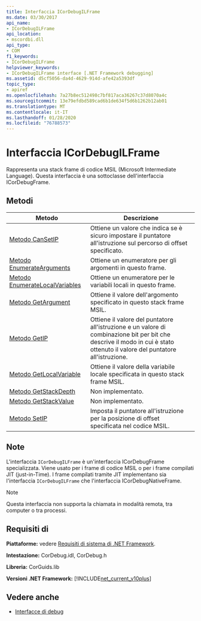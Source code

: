 ```yaml
---
title: Interfaccia ICorDebugILFrame
ms.date: 03/30/2017
api_name:
- ICorDebugILFrame
api_location:
- mscordbi.dll
api_type:
- COM
f1_keywords:
- ICorDebugILFrame
helpviewer_keywords:
- ICorDebugILFrame interface [.NET Framework debugging]
ms.assetid: d5cf5056-da4d-4629-914d-afe42a5393df
topic_type:
- apiref
ms.openlocfilehash: 7a27b8ec512498c7bf817aca36267c37d8070a4c
ms.sourcegitcommit: 13e79efdbd589cad6b1de634f5d6b1262b12ab01
ms.translationtype: MT
ms.contentlocale: it-IT
ms.lasthandoff: 01/28/2020
ms.locfileid: "76788573"
---
```

# <a name="icordebugilframe-interface"></a>Interfaccia ICorDebugILFrame

Rappresenta una stack frame di codice MSIL (Microsoft Intermediate Language). Questa interfaccia è una sottoclasse dell'interfaccia ICorDebugFrame.  
  
## <a name="methods"></a>Metodi  
  
|Metodo|Descrizione|  
|------------|-----------------|  
|[Metodo CanSetIP](icordebugilframe-cansetip-method.md)|Ottiene un valore che indica se è sicuro impostare il puntatore all'istruzione sul percorso di offset specificato.|  
|[Metodo EnumerateArguments](icordebugilframe-enumeratearguments-method.md)|Ottiene un enumeratore per gli argomenti in questo frame.|  
|[Metodo EnumerateLocalVariables](icordebugilframe-enumeratelocalvariables-method.md)|Ottiene un enumeratore per le variabili locali in questo frame.|  
|[Metodo GetArgument](icordebugilframe-getargument-method.md)|Ottiene il valore dell'argomento specificato in questo stack frame MSIL.|  
|[Metodo GetIP](icordebugilframe-getip-method.md)|Ottiene il valore del puntatore all'istruzione e un valore di combinazione bit per bit che descrive il modo in cui è stato ottenuto il valore del puntatore all'istruzione.|  
|[Metodo GetLocalVariable](icordebugilframe-getlocalvariable-method.md)|Ottiene il valore della variabile locale specificata in questo stack frame MSIL.|  
|[Metodo GetStackDepth](icordebugilframe-getstackdepth-method.md)|Non implementato.|  
|[Metodo GetStackValue](icordebugilframe-getstackvalue-method.md)|Non implementato.|  
|[Metodo SetIP](icordebugilframe-setip-method.md)|Imposta il puntatore all'istruzione per la posizione di offset specificata nel codice MSIL.|  
  
## <a name="remarks"></a>Note  
 L'interfaccia `ICorDebugILFrame` è un'interfaccia ICorDebugFrame specializzata. Viene usato per i frame di codice MSIL o per i frame compilati JIT (just-in-Time). I frame compilati tramite JIT implementano sia l'interfaccia `ICorDebugILFrame` che l'interfaccia ICorDebugNativeFrame.  
  
> [!NOTE]
> Questa interfaccia non supporta la chiamata in modalità remota, tra computer o tra processi.  
  
## <a name="requirements"></a>Requisiti di  
 **Piattaforme:** vedere [Requisiti di sistema di .NET Framework](../../../../docs/framework/get-started/system-requirements.md).  
  
 **Intestazione:** CorDebug.idl, CorDebug.h  
  
 **Libreria:** CorGuids.lib  
  
 **Versioni .NET Framework:** [!INCLUDE[net_current_v10plus](../../../../includes/net-current-v10plus-md.md)]  
  
## <a name="see-also"></a>Vedere anche

- [Interfacce di debug](debugging-interfaces.md)
